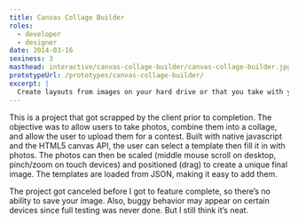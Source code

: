 ```yaml
---
title: Canvas Collage Builder
roles:
  - developer
  - designer
date: 2014-03-16
sexiness: 3
masthead: interactive/canvas-collage-builder/canvas-collage-builder.jpg
prototypeUrl: /prototypes/canvas-collage-builder/
excerpt: |
  Create layouts from images on your hard drive or that you take with your device's camera.
---
```


This is a project that got scrapped by the client prior to completion.  The objective was to allow users to take photos, combine them into a collage, and allow the user to upload them for a contest.  Built with native javascript and the HTML5 canvas API, the user can select a template then fill it in with photos.  The photos can then be scaled (middle mouse scroll on desktop, pinch/zoom on touch devices) and positioned (drag) to create a unique final image.  The templates are loaded from JSON, making it easy to add them.

The project got canceled before I got to feature complete, so there’s no ability to save your image.  Also, buggy behavior may appear on certain devices since full testing was never done.  But I still think it’s neat.
